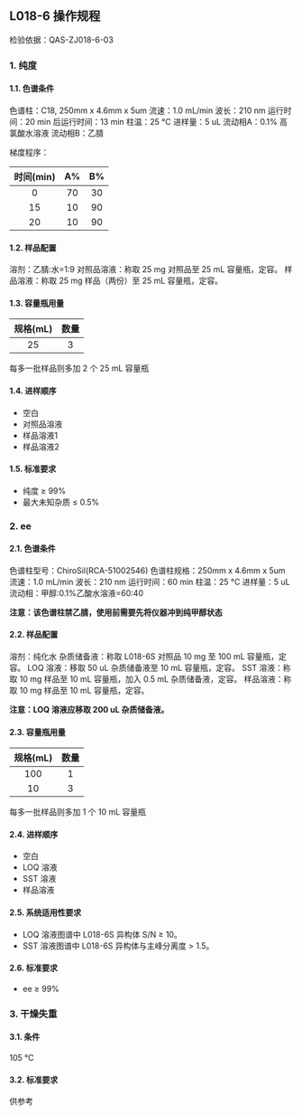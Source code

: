 ## L018-6 操作规程

检验依据：QAS-ZJ018-6-03

### 1. 纯度

#### 1.1. 色谱条件

色谱柱：C18, 250mm x 4.6mm x 5um
流速：1.0 mL/min
波长：210 nm
运行时间：20 min
后运行时间：13 min
柱温：25 °C
进样量：5 uL
流动相A：0.1% 高氯酸水溶液
流动相B：乙腈

梯度程序：

| 时间(min) |  A%   |  B%   |
| :-------: | :---: | :---: |
|     0     |  70   |  30   |
|    15     |  10   |  90   |
|    20     |  10   |  90   |

#### 1.2. 样品配置

溶剂：乙腈:水=1:9
对照品溶液：称取 25 mg 对照品至 25 mL 容量瓶，定容。
样品溶液：称取 25 mg 样品（两份）至 25 mL 容量瓶，定容。

#### 1.3. 容量瓶用量

| 规格(mL) | 数量  |
| :------: | :---: |
|    25    |   3   |

每多一批样品则多加 2 个 25 mL 容量瓶

#### 1.4. 进样顺序

+ 空白
+ 对照品溶液
+ 样品溶液1
+ 样品溶液2

#### 1.5. 标准要求

+ 纯度 &ge; 99%
+ 最大未知杂质 &le; 0.5%

### 2. ee

#### 2.1. 色谱条件

色谱柱型号：ChiroSil(RCA-51002546)
色谱柱规格：250mm x 4.6mm x 5um
流速：1.0 mL/min
波长：210 nm
运行时间：60 min
柱温：25 °C
进样量：5 uL
流动相：甲醇:0.1%乙酸水溶液=60:40

**注意：该色谱柱禁乙腈，使用前需要先将仪器冲到纯甲醇状态**

#### 2.2. 样品配置

溶剂：纯化水
杂质储备液：称取 L018-6S 对照品 10 mg 至 100 mL 容量瓶，定容。
LOQ 溶液：移取 50 uL 杂质储备液至 10 mL 容量瓶，定容。
SST 溶液：称取 10 mg 样品至 10 mL 容量瓶，加入 0.5 mL 杂质储备液，定容。
样品溶液：称取 10 mg 样品至 10 mL 容量瓶，定容。

**注意：LOQ 溶液应移取 200 uL 杂质储备液。**

#### 2.3. 容量瓶用量

| 规格(mL) | 数量  |
| :------: | :---: |
|   100    |   1   |
|    10    |   3   |

每多一批样品则多加 1 个 10 mL 容量瓶

#### 2.4. 进样顺序

+ 空白
+ LOQ 溶液
+ SST 溶液
+ 样品溶液

#### 2.5. 系统适用性要求

+ LOQ 溶液图谱中 L018-6S 异构体 S/N &ge; 10。
+ SST 溶液图谱中 L018-6S 异构体与主峰分离度 &gt; 1.5。

#### 2.6. 标准要求

+ ee &ge; 99%

### 3. 干燥失重

#### 3.1. 条件

105 °C

#### 3.2. 标准要求

供参考
